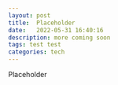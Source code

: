 ```yaml
---
layout: post
title:  Placeholder
date:   2022-05-31 16:40:16
description: more coming soon
tags: test test
categories: tech
---
```


Placeholder